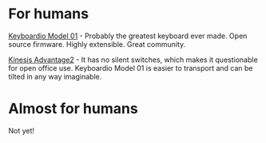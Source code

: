 # For humans

[Keyboardio Model 01](https://keyboard.io/) - Probably the greatest keyboard ever made. Open source firmware. Highly extensible. Great community.

[Kinesis Advantage2](https://kinesis-ergo.com/keyboards/advantage2-keyboard/) - It has no silent switches, which makes it questionable for open office use. Keyboardio Model 01 is easier to transport and can be tilted in any way imaginable.

# Almost for humans

Not yet!
